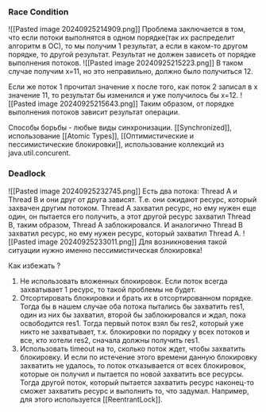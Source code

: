 ### Race Condition
![[Pasted image 20240925214909.png]]
Проблема заключается в том, что если потоки выполнятся в одном порядке(так их распределит алгоритм в ОС), то мы получим 1 результат, а если в каком-то другом порядке, то другой результат. Результат не должен зависеть от порядке выполнения потоков.
![[Pasted image 20240925215223.png]]
В таком случае получим х=11, но это неправильно, должно было получиться 12.

Если же поток 1 прочитал значение х после того, как поток 2 записал в х значение 11, то результат бы изменился и уже получилось бы х=12.
![[Pasted image 20240925215643.png]]
Таким образом, от порядке выполнения потоков зависит результат операции.

Способы борьбы - любые виды синхронизации. [[Synchronized]], использование [[Atomic Types]], [[Оптимистические и пессимистические блокировки]], использование коллекций из java.util.concurent. 

### Deadlock
![[Pasted image 20240925232745.png]]
Есть два потока: Thread A и Thread B и они друг от друга зависят. Т.е. они ожидают ресурс, который захвачен другим потоком. Thread A захватил ресурс, но ему нужен еще один, он пытается его получить, а этот другой ресурс захватил Thread B, таким образом, Thread A заблокировался. И аналогично Thread B захватил ресурс, но ему нужен ресурс, который захватил Thread A.
![[Pasted image 20240925233011.png]]
Для возникновения такой ситуации нужно именно пессимистическая блокировка! 

Как избежать ? 
1. Не использовать вложенных блокировок. Если поток всегда захватывает 1 ресурс, то такой проблемы не будет. 
2. Отсортировать блокировки и брать их в отсортированном порядке. Тогда бы в нашем случае оба потока пытались бы захватить res1, один из них бы захватил, второй бы заблокировался и ждал, пока освободится res1. Тогда первый поток взял бы res2, который уже никто не захватывает, т.к. блокировки по порядку у всех потоков и все, кто хотели res2, сначала должны получить res1.
3. Использовать timeout на то, сколько поток ждет, чтобы захватить блокировку. И если по истечение этого времени данную блокировку захватить не удалось, то поток отказывается от всех блокировок, которые он получил и пытается по новой захватить все ресурсы. Тогда другой поток, который пытается захватить ресурс наконец-то сможет захватить ресурс и выполнить то, что задумал. Например, для этого используется [[ReentrantLock]].